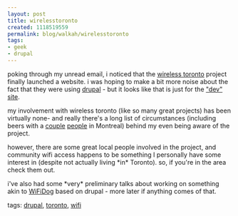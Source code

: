```yaml
--- 
layout: post
title: wirelesstoronto
created: 1118519559
permalink: blog/walkah/wirelesstoronto
tags: 
- geek
- drupal
---
```

<p>
poking through my unread email, i noticed that the <a href="http://www.wirelesstoronto.ca/">wireless toronto</a> project finally launched a website. i was hoping to make a bit more noise about the fact that they were using <a href="http://drupal.org/" title="Drupal Content Management Platform">drupal</a> - but it looks like that is just for the <a href="http://dev.wirelesstoronto.ca/">"dev" site</a>. 
</p><p>
my involvement with wireless toronto (like so many great projects) has been virtually none- and really there's a long list of circumstances (including beers with a <a href="http://www.stevesgallery.com/" title="Steve Mansour">couple</a> <a href="http://bopuc.levendis.com/weblog/" title="Boris Anthony">people</a> in Montreal) behind my even being aware of the project.
</p><p>
however, there are some great local people involved in the project, and community wifi access happens to be something I personally have some interest in (despite not actually living *in* Toronto). so, if you're in the area check them out.
</p><p>
i've also had some *very* preliminary talks about working on something akin to <a href="http://www.ilesansfil.org/wiki/WiFiDog/ContentDistributionSystem">WiFiDog</a> based on drupal - more later if anything comes of that.
</p><!-- technorati tags start --><p class="technorati">tags: <a href="http://technorati.com/tag/drupal" rel="tag">drupal</a>, <a href="http://technorati.com/tag/toronto" rel="tag">toronto</a>, <a href="http://technorati.com/tag/wifi" rel="tag">wifi</a></p><!-- technorati tags end -->
